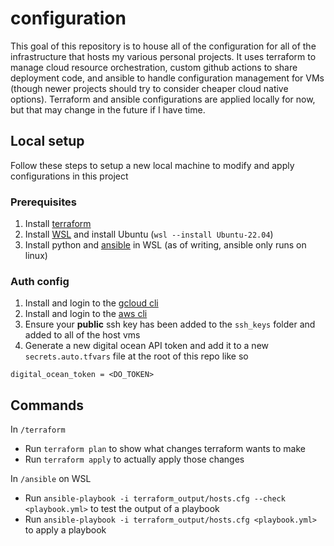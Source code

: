 # configuration

This goal of this repository is to house all of the configuration for all of the infrastructure that hosts my various personal projects. It uses terraform to manage cloud resource orchestration, custom github actions to share deployment code, and ansible to handle configuration management for VMs (though newer projects should try to consider cheaper cloud native options). Terraform and ansible configurations are applied locally for now, but that may change in the future if I have time.

## Local setup

Follow these steps to setup a new local machine to modify and apply configurations in this project

### Prerequisites

1. Install [terraform](https://developer.hashicorp.com/terraform/tutorials/aws-get-started/install-cli)
2. Install [WSL](https://learn.microsoft.com/en-us/windows/wsl/install) and install Ubuntu (`wsl --install Ubuntu-22.04`)
3. Install python and [ansible](https://docs.ansible.com/ansible/latest/installation_guide/intro_installation.html) in WSL (as of writing, ansible only runs on linux)

### Auth config

1. Install and login to the [gcloud cli](https://cloud.google.com/sdk/gcloud#download_and_install_the)
2. Install and login to the [aws cli](https://aws.amazon.com/cli/)
3. Ensure your **public** ssh key has been added to the `ssh_keys` folder and added to all of the host vms
4. Generate a new digital ocean API token and add it to a new `secrets.auto.tfvars` file at the root of this repo like so

```hcl
digital_ocean_token = <DO_TOKEN>
```

## Commands

In `/terraform`

* Run `terraform plan` to show what changes terraform wants to make
* Run `terraform apply` to actually apply those changes

In `/ansible` on WSL

* Run `ansible-playbook -i terraform_output/hosts.cfg --check <playbook.yml>` to test the output of a playbook
* Run `ansible-playbook -i terraform_output/hosts.cfg <playbook.yml>` to apply a playbook
